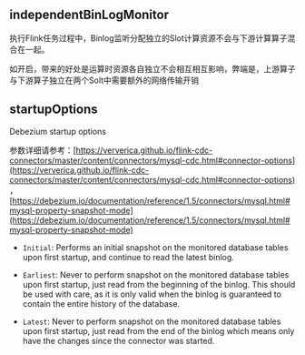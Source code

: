## independentBinLogMonitor

执行Flink任务过程中，Binlog监听分配独立的Slot计算资源不会与下游计算算子混合在一起。

如开启，带来的好处是运算时资源各自独立不会相互相互影响，弊端是，上游算子与下游算子独立在两个Solt中需要额外的网络传输开销

## startupOptions

Debezium startup options

参数详细请参考：[https://ververica.github.io/flink-cdc-connectors/master/content/connectors/mysql-cdc.html#connector-options](https://ververica.github.io/flink-cdc-connectors/master/content/connectors/mysql-cdc.html#connector-options)
，[https://debezium.io/documentation/reference/1.5/connectors/mysql.html#mysql-property-snapshot-mode](https://debezium.io/documentation/reference/1.5/connectors/mysql.html#mysql-property-snapshot-mode)

* `Initial`:
  Performs an initial snapshot on the monitored database tables upon first startup, and continue to read the latest binlog.
     
* `Earliest`:
  Never to perform snapshot on the monitored database tables upon first startup, just read from the beginning of the binlog. This should be used with care, as it is only valid when the binlog is guaranteed to contain the entire history of the database.

* `Latest`:
  Never to perform snapshot on the monitored database tables upon first startup, just read from the end of the binlog which means only have the changes since the connector was started.

     
